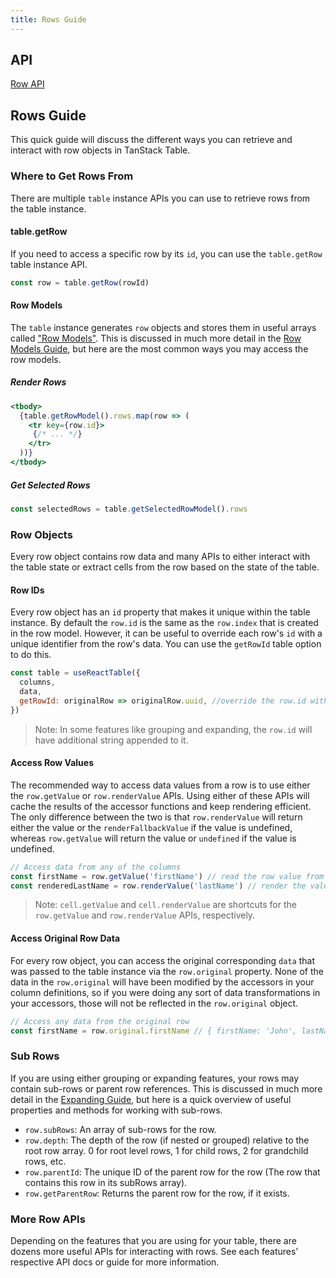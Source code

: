 ```yaml
---
title: Rows Guide
---
```


## API

[Row API](../api/core/row)

## Rows Guide

This quick guide will discuss the different ways you can retrieve and interact with row objects in TanStack Table.

### Where to Get Rows From

There are multiple `table` instance APIs you can use to retrieve rows from the table instance.

#### table.getRow

If you need to access a specific row by its `id`, you can use the `table.getRow` table instance API.

```js
const row = table.getRow(rowId)
```

#### Row Models

The `table` instance generates `row` objects and stores them in useful arrays called ["Row Models"](../guide/row-models). This is discussed in much more detail in the [Row Models Guide](../guide/row-models), but here are the most common ways you may access the row models.

##### Render Rows

```jsx
<tbody>
  {table.getRowModel().rows.map(row => (
    <tr key={row.id}>
     {/* ... */}
    </tr>
  ))}
</tbody>
```

##### Get Selected Rows

```js
const selectedRows = table.getSelectedRowModel().rows
```

### Row Objects

Every row object contains row data and many APIs to either interact with the table state or extract cells from the row based on the state of the table.

#### Row IDs

Every row object has an `id` property that makes it unique within the table instance. By default the `row.id` is the same as the `row.index` that is created in the row model. However, it can be useful to override each row's `id` with a unique identifier from the row's data. You can use the `getRowId` table option to do this.

```js
const table = useReactTable({
  columns,
  data,
  getRowId: originalRow => originalRow.uuid, //override the row.id with the uuid from the original row's data
})
```

> Note: In some features like grouping and expanding, the `row.id` will have additional string appended to it.

#### Access Row Values

The recommended way to access data values from a row is to use either the `row.getValue` or `row.renderValue` APIs. Using either of these APIs will cache the results of the accessor functions and keep rendering efficient. The only difference between the two is that `row.renderValue` will return either the value or the `renderFallbackValue` if the value is undefined, whereas `row.getValue` will return the value or `undefined` if the value is undefined.

```js
// Access data from any of the columns
const firstName = row.getValue('firstName') // read the row value from the firstName column
const renderedLastName = row.renderValue('lastName') // render the value from the lastName column
```

> Note: `cell.getValue` and `cell.renderValue` are shortcuts for the `row.getValue` and `row.renderValue` APIs, respectively.

#### Access Original Row Data

For every row object, you can access the original corresponding `data` that was passed to the table instance via the `row.original` property. None of the data in the `row.original` will have been modified by the accessors in your column definitions, so if you were doing any sort of data transformations in your accessors, those will not be reflected in the `row.original` object.

```js
// Access any data from the original row
const firstName = row.original.firstName // { firstName: 'John', lastName: 'Doe' }
```

### Sub Rows

If you are using either grouping or expanding features, your rows may contain sub-rows or parent row references. This is discussed in much more detail in the [Expanding Guide](../guide/expanding), but here is a quick overview of useful properties and methods for working with sub-rows.

- `row.subRows`: An array of sub-rows for the row.
- `row.depth`: The depth of the row (if nested or grouped) relative to the root row array. 0 for root level rows, 1 for child rows, 2 for grandchild rows, etc.
- `row.parentId`: The unique ID of the parent row for the row (The row that contains this row in its subRows array).
- `row.getParentRow`: Returns the parent row for the row, if it exists.

### More Row APIs

Depending on the features that you are using for your table, there are dozens more useful APIs for interacting with rows. See each features' respective API docs or guide for more information.
